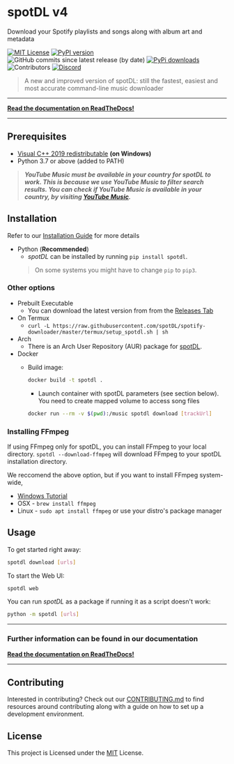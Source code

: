 <!--- mdformat-toc start --slug=github --->

<!---
!!! IF EDITING THE README, ENSURE TO COPY THE WHOLE FILE TO index.md in `/docs/`
YOU MUST REMOVE DIV ALIGN TAG.
--->

# spotDL v4

Download your Spotify playlists and songs along with album art and metadata

[![MIT License](https://img.shields.io/apm/l/atomic-design-ui.svg?style=flat-square&color=44CC11)](https://github.com/spotDL/spotify-downloader/blob/master/LICENSE)
[![PyPI version](https://img.shields.io/pypi/pyversions/spotDL?color=%2344CC11&style=flat-square)](https://pypi.org/project/spotdl/)
![GitHub commits since latest release (by date)](https://img.shields.io/github/commits-since/spotDL/spotify-downloader/latest?color=44CC11&style=flat-square)
[![PyPi downloads](https://img.shields.io/pypi/dw/spotDL?label=downloads@pypi&color=344CC11&style=flat-square)](https://pypi.org/project/spotdl/)
![Contributors](https://img.shields.io/github/contributors/spotDL/spotify-downloader?style=flat-square)
[![Discord](https://img.shields.io/discord/771628785447337985?label=discord&logo=discord&style=flat-square)](https://discord.gg/xCa23pwJWY)

> A new and improved version of spotDL: still the fastest, easiest and most accurate command-line music downloader

---

**[Read the documentation on ReadTheDocs!](http://spotdl.rtfd.io/)**

---

## Prerequisites

- [Visual C++ 2019 redistributable](https://docs.microsoft.com/pl-pl/cpp/windows/latest-supported-vc-redist?view=msvc-170#visual-studio-2015-2017-2019-and-2022) **(on Windows)**
- Python 3.7 or above (added to PATH)

> **_YouTube Music must be available in your country for spotDL to work. This is because we use YouTube Music to filter search results. You can check if YouTube Music is available in your country, by visiting [YouTube Music](https://music.youtube.com)._**

## Installation

Refer to our [Installation Guide](https://spotdl.rtfd.io/en/latest/installation/) for more details


- Python (**Recommended**)
  - _spotDL_ can be installed by running `pip install spotdl`.
  > On some systems you might have to change `pip` to `pip3`.

### Other options

- Prebuilt Executable
  - You can download the latest version from from the [Releases Tab](https://github.com/spotDL/spotify-downloader/releases)
- On Termux
  - `curl -L https://raw.githubusercontent.com/spotDL/spotify-downloader/master/termux/setup_spotdl.sh | sh`
- Arch
  - There is an Arch User Repository (AUR) package for [spotDL](https://aur.archlinux.org/packages/python-spotdl/).
- Docker
  - Build image:

    ```bash
    docker build -t spotdl .
    ```

    - Launch container with spotDL parameters (see section below). You need to create mapped volume to access song files

    ```bash
    docker run --rm -v $(pwd):/music spotdl download [trackUrl]
    ```


### Installing FFmpeg

If using FFmpeg only for spotDL, you can install FFmpeg to your local directory.
`spotdl --download-ffmpeg` will download FFmpeg to your spotDL installation directory.

We reccomend the above option, but if you want to install FFmpeg system-wide,

- [Windows Tutorial](https://windowsloop.com/install-ffmpeg-windows-10/)
- OSX - `brew install ffmpeg`
- Linux - `sudo apt install ffmpeg` or use your distro's package manager

## Usage

To get started right away:

```sh
spotdl download [urls]
```

To start the Web UI:

```sh
spotdl web
```

You can run _spotDL_ as a package if running it as a script doesn't work:

```sh
python -m spotdl [urls]
```

---

### Further information can be found in our documentation

**[Read the documentation on ReadTheDocs!](http://spotdl.rtfd.io/)**

---

## Contributing

Interested in contributing? Check out our [CONTRIBUTING.md](CONTRIBUTING.md) to find
resources around contributing along with a guide on how to set up a development environment.

## License

This project is Licensed under the [MIT](./LICENSE) License.
